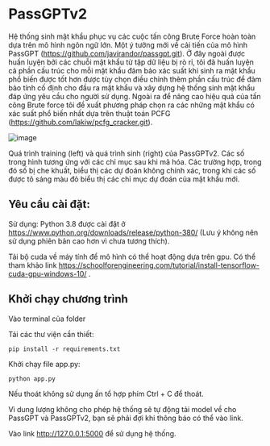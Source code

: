 # PassGPTv2
Hệ thống sinh mật khẩu phục vụ các cuộc tấn công Brute Force hoàn toàn dựa trên mô hình ngôn ngữ lớn. Một ý tưởng mới về cải tiến của mô hình PassGPT (https://github.com/javirandor/passgpt.git). Ở đây ngoài được huấn luyện bởi các chuỗi mật khẩu từ tập dữ liệu bị rò rỉ, tôi đã huấn luyện cả phần cấu trúc cho mỗi mật khẩu đảm bảo xác suất khi sinh ra mật khẩu phổ biến được tốt hơn được tùy chọn điều chỉnh thêm phần cấu trúc để đảm bảo tính cố định cho đầu ra mật khẩu và xây dựng hệ thống sinh mật khẩu đáp ứng yêu cầu cho người sử dụng. Ngoài ra để nâng cao hiệu quả của tấn công Brute force tôi đề xuất phương pháp chọn ra các những mật khẩu có xác suất phổ biến nhất dựa trên thuật toán PCFG (https://github.com/lakiw/pcfg_cracker.git).

![image](https://github.com/user-attachments/assets/078589fe-d9ed-46d1-bc44-4ec9a7d893a8)

Quá trình training (left) và quá trình sinh (right) của PassGPTv2. Các số trong hình tương ứng với các chỉ mục sau khi mã hóa. Các trường hợp, trong đó số bị che khuất, biểu thị các dự đoán không chính xác, trong khi các số được tô sáng màu đỏ biểu thị các chỉ mục dự đoán của mật khẩu mới.
## Yêu cầu cài đặt:

Sử dụng: Python 3.8 được cài đặt ở https://www.python.org/downloads/release/python-380/ (Lưu ý không nên sử dụng phiên bản cao hơn vì chưa tương thích).

Tải bộ cuda về máy tính để mô hình có thể hoạt động dựa trên gpu. Có thể tham khảo link https://schoolforengineering.com/tutorial/install-tensorflow-cuda-gpu-windows-10/ .

## Khởi chạy chương trình
Vào terminal của folder

Tải các thư viện cần thiết:

    pip install -r requirements.txt
  
Khởi chạy file app.py:

    python app.py
  
Nếu thoát không sử dụng ấn tổ hợp phím Ctrl + C để thoát.

Vì dung lượng không cho phép hệ thống sẽ tự động tải model về cho PassGPT và PassGPTv2, bạn sẽ phải đợi khi thông báo có thể vào link.

Vào link http://127.0.0.1:5000 để sử dụng hệ thống.
